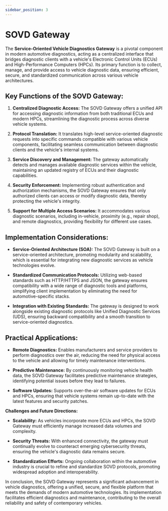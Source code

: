 ```yaml
---
sidebar_position: 3
---
```



# SOVD Gateway

The **Service-Oriented Vehicle Diagnostics Gateway** is a pivotal component in modern automotive diagnostics, acting as a centralized interface that bridges diagnostic clients with a vehicle's Electronic Control Units (ECUs) and High-Performance Computers (HPCs). Its primary function is to collect, manage, and provide access to vehicle diagnostic data, ensuring efficient, secure, and standardized communication across various vehicle architectures.

## **Key Functions of the SOVD Gateway:**

1. **Centralized Diagnostic Access:** The SOVD Gateway offers a unified API for accessing diagnostic information from both traditional ECUs and modern HPCs, streamlining the diagnostic process across diverse vehicle systems. 

2. **Protocol Translation:** It translates high-level service-oriented diagnostic requests into specific commands compatible with various vehicle components, facilitating seamless communication between diagnostic clients and the vehicle's internal systems.

3. **Service Discovery and Management:** The gateway automatically detects and manages available diagnostic services within the vehicle, maintaining an updated registry of ECUs and their diagnostic capabilities.

4. **Security Enforcement:** Implementing robust authentication and authorization mechanisms, the SOVD Gateway ensures that only authorized clients can access or modify diagnostic data, thereby protecting the vehicle's integrity.

5. **Support for Multiple Access Scenarios:** It accommodates various diagnostic scenarios, including in-vehicle, proximity (e.g., repair shop), and remote diagnostics, providing flexibility for different use cases. 

## **Implementation Considerations:**

- **Service-Oriented Architecture (SOA):** The SOVD Gateway is built on a service-oriented architecture, promoting modularity and scalability, which is essential for integrating new diagnostic services as vehicle technologies evolve.

- **Standardized Communication Protocols:** Utilizing web-based standards such as HTTP/HTTPS and JSON, the gateway ensures compatibility with a wide range of diagnostic tools and platforms, simplifying client implementation by eliminating the need for automotive-specific stacks. 

- **Integration with Existing Standards:** The gateway is designed to work alongside existing diagnostic protocols like Unified Diagnostic Services (UDS), ensuring backward compatibility and a smooth transition to service-oriented diagnostics. 

## **Practical Applications:**

- **Remote Diagnostics:** Enables manufacturers and service providers to perform diagnostics over the air, reducing the need for physical access to the vehicle and allowing for timely maintenance interventions.

- **Predictive Maintenance:** By continuously monitoring vehicle health data, the SOVD Gateway facilitates predictive maintenance strategies, identifying potential issues before they lead to failures.

- **Software Updates:** Supports over-the-air software updates for ECUs and HPCs, ensuring that vehicle systems remain up-to-date with the latest features and security patches.

**Challenges and Future Directions:**

- **Scalability:** As vehicles incorporate more ECUs and HPCs, the SOVD Gateway must efficiently manage increased data volumes and complexity.

- **Security Threats:** With enhanced connectivity, the gateway must continually evolve to counteract emerging cybersecurity threats, ensuring the vehicle's diagnostic data remains secure.

- **Standardization Efforts:** Ongoing collaboration within the automotive industry is crucial to refine and standardize SOVD protocols, promoting widespread adoption and interoperability.

In conclusion, the SOVD Gateway represents a significant advancement in vehicle diagnostics, offering a unified, secure, and flexible platform that meets the demands of modern automotive technologies. Its implementation facilitates efficient diagnostics and maintenance, contributing to the overall reliability and safety of contemporary vehicles. 